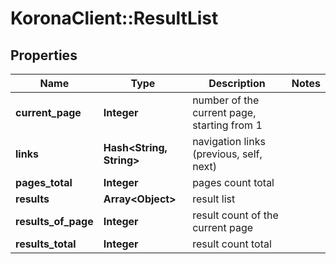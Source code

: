 # KoronaClient::ResultList

## Properties
Name | Type | Description | Notes
------------ | ------------- | ------------- | -------------
**current_page** | **Integer** | number of the current page, starting from 1 | 
**links** | **Hash&lt;String, String&gt;** | navigation links (previous, self, next) | 
**pages_total** | **Integer** | pages count total | 
**results** | **Array&lt;Object&gt;** | result list | 
**results_of_page** | **Integer** | result count of the current page | 
**results_total** | **Integer** | result count total | 


